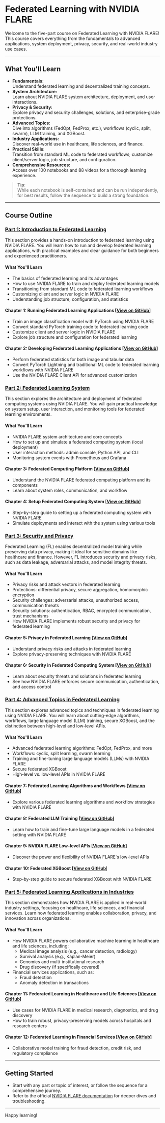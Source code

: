 # Federated Learning with NVIDIA FLARE

Welcome to the five-part course on Federated Learning with NVIDIA FLARE!  
This course covers everything from the fundamentals to advanced applications, system deployment, privacy, security, and real-world industry use cases.

---

## What You'll Learn

- **Fundamentals:**  
  Understand federated learning and decentralized training concepts.
- **System Architecture:**  
  Learn about NVIDIA FLARE system architecture, deployment, and user interactions.
- **Privacy & Security:**  
  Explore privacy and security challenges, solutions, and enterprise-grade protections.
- **Advanced Topics:**  
  Dive into algorithms (FedOpt, FedProx, etc.), workflows (cyclic, split, swarm), LLM training, and XGBoost.
- **Industry Applications:**  
  Discover real-world use in healthcare, life sciences, and finance.
- **Practical Skills:**  
  Transition from standard ML code to federated workflows; customize client/server logic, job structure, and configuration.
- **Comprehensive Resources:**  
  Access over 100 notebooks and 88 videos for a thorough learning experience.

> **Tip:**  
> While each notebook is self-contained and can be run independently, for best results, follow the sequence to build a strong foundation.

---

## Course Outline

### [Part 1: Introduction to Federated Learning](./part-1_federated_learning_introduction/part_1_introduction.ipynb)

This section provides a hands-on introduction to federated learning using NVIDIA FLARE. You will learn how to run and develop federated learning applications, with practical examples and clear guidance for both beginners and experienced practitioners.

#### What You'll Learn

- The basics of federated learning and its advantages
- How to use NVIDIA FLARE to train and deploy federated learning models
- Transitioning from standard ML code to federated learning workflows
- Customizing client and server logic in NVIDIA FLARE
- Understanding job structure, configuration, and statistics

#### Chapter 1: Running Federated Learning Applications [[View on GitHub](https://github.com/NVIDIA/NVFlare/blob/main/examples/tutorials/self-paced-training/part-1_federated_learning_introduction/chapter-1_running_federated_learning_applications/01.0_introduction/introduction.ipynb)]
- Train an image classification model with PyTorch using NVIDIA FLARE
- Convert standard PyTorch training code to federated learning code
- Customize client and server logic in NVIDIA FLARE
- Explore job structure and configuration for federated learning

#### Chapter 2: Developing Federated Learning Applications [[View on GitHub](https://github.com/NVIDIA/NVFlare/blob/main/examples/tutorials/self-paced-training/part-1_federated_learning_introduction/chapter-2_develop_federated_learning_applications/02.0_introduction/introduction.ipynb)]
- Perform federated statistics for both image and tabular data
- Convert PyTorch Lightning and traditional ML code to federated learning workflows with NVIDIA FLARE
- Use the NVIDIA FLARE Client API for advanced customization

### [Part 2: Federated Learning System](./part-2_federated_learning_system/part-2_introduction.ipynb)

This section explores the architecture and deployment of federated computing systems using NVIDIA FLARE. You will gain practical knowledge on system setup, user interaction, and monitoring tools for federated learning environments.

#### What You'll Learn

- NVIDIA FLARE system architecture and core concepts
- How to set up and simulate a federated computing system (local deployment)
- User interaction methods: admin console, Python API, and CLI
- Monitoring system events with Prometheus and Grafana

#### Chapter 3: Federated Computing Platform [[View on GitHub](https://github.com/NVIDIA/NVFlare/blob/main/examples/tutorials/self-paced-training/part-2_federated_learning_system/chapter-3_federated_computing_platform/03.0_introduction/introduction.ipynb)]
- Understand the NVIDIA FLARE federated computing platform and its components
- Learn about system roles, communication, and workflow

#### Chapter 4: Setup Federated Computing System [[View on GitHub](https://github.com/NVIDIA/NVFlare/blob/main/examples/tutorials/self-paced-training/part-2_federated_learning_system/chapter-4_setup_federated_system/04.0_introduction/introduction.ipynb)]
- Step-by-step guide to setting up a federated computing system with NVIDIA FLARE
- Simulate deployments and interact with the system using various tools

### [Part 3: Security and Privacy](./part-3_security_and_privacy/part-3_introduction.ipynb)

Federated Learning (FL) enables decentralized model training while preserving data privacy, making it ideal for sensitive domains like healthcare and finance. However, FL introduces security and privacy risks, such as data leakage, adversarial attacks, and model integrity threats.

#### What You'll Learn

- Privacy risks and attack vectors in federated learning
- Protections: differential privacy, secure aggregation, homomorphic encryption
- Security challenges: adversarial attacks, unauthorized access, communication threats
- Security solutions: authentication, RBAC, encrypted communication, trust mechanisms
- How NVIDIA FLARE implements robust security and privacy for federated learning
 
#### Chapter 5: Privacy in Federated Learning [[View on GitHub](https://github.com/NVIDIA/NVFlare/blob/main/examples/tutorials/self-paced-training/part-3_security_and_privacy/chapter-5_Privacy_In_Federated_Learning/05.0_introduction/introduction.ipynb)]
- Understand privacy risks and attacks in federated learning
- Explore privacy-preserving techniques with NVIDIA FLARE

#### Chapter 6: Security in Federated Computing System [[View on GitHub](https://github.com/NVIDIA/NVFlare/blob/main/examples/tutorials/self-paced-training/part-3_security_and_privacy/chapter-6_Security_in_federated_compute_system/06.0_introduction/introduction.ipynb)]
- Learn about security threats and solutions in federated learning
- See how NVIDIA FLARE enforces secure communication, authentication, and access control

### [Part 4: Advanced Topics in Federated Learning](./part-4_advanced_federated_learning/part-4_introduction.ipynb)

This section explores advanced topics and techniques in federated learning using NVIDIA FLARE. You will learn about cutting-edge algorithms, workflows, large language model (LLM) training, secure XGBoost, and the distinction between high-level and low-level APIs.

#### What You'll Learn

- Advanced federated learning algorithms: FedOpt, FedProx, and more
- Workflows: cyclic, split learning, swarm learning
- Training and fine-tuning large language models (LLMs) with NVIDIA FLARE
- Secure federated XGBoost
- High-level vs. low-level APIs in NVIDIA FLARE

#### Chapter 7: Federated Learning Algorithms and Workflows [[View on GitHub](https://github.com/NVIDIA/NVFlare/blob/main/examples/tutorials/self-paced-training/part-4_advanced_federated_learning/chapter-7_algorithms_and_workflows/07.0_introduction/introduction.ipynb)]
- Explore various federated learning algorithms and workflow strategies with NVIDIA FLARE

#### Chapter 8: Federated LLM Training [[View on GitHub](https://github.com/NVIDIA/NVFlare/blob/main/examples/tutorials/self-paced-training/part-4_advanced_federated_learning/chapter-8_federated_LLM_training/08.0_introduction/introduction.ipynb)]
- Learn how to train and fine-tune large language models in a federated setting with NVIDIA FLARE

#### Chapter 9: NVIDIA FLARE Low-level APIs [[View on GitHub](https://github.com/NVIDIA/NVFlare/blob/main/examples/tutorials/self-paced-training/part-4_advanced_federated_learning/chapter-9_flare_low_level_apis/09.0_introduction/introduction.ipynb)]
- Discover the power and flexibility of NVIDIA FLARE's low-level APIs

#### Chapter 10: Federated XGBoost [[View on GitHub](https://github.com/NVIDIA/NVFlare/blob/main/examples/tutorials/self-paced-training/part-4_advanced_federated_learning/chapter-10_federated_XGBoost/10.0_introduction/introduction.ipynb)]
- Step-by-step guide to secure federated XGBoost with NVIDIA FLARE

### [Part 5: Federated Learning Applications in Industries](./part-5_federated_learning_applications_in_industries/part-5_introduction.ipynb)
This section demonstrates how NVIDIA FLARE is applied in real-world industry settings, focusing on healthcare, life sciences, and financial services. Learn how federated learning enables collaboration, privacy, and innovation across organizations.

#### What You'll Learn

- How NVIDIA FLARE powers collaborative machine learning in healthcare and life sciences, including:
  - Medical image analysis (e.g., cancer detection, radiology)
  - Survival analysis (e.g., Kaplan-Meier)
  - Genomics and multi-institutional research
  - Drug discovery (if specifically covered)
- Financial services applications, such as:
  - Fraud detection
  - Anomaly detection in transactions
 

#### Chapter 11: Federated Learning in Healthcare and Life Sciences [[View on GitHub](https://github.com/NVIDIA/NVFlare/blob/main/examples/tutorials/self-paced-training/part-5_federated_learning_applications_in_industries/chapter-11_federated_learning_in_healthcare_lifescience/11.0_introduction/introduction.ipynb)]
- Use cases for NVIDIA FLARE in medical research, diagnostics, and drug discovery
- How to train robust, privacy-preserving models across hospitals and research centers

#### Chapter 12: Federated Learning in Financial Services [[View on GitHub](https://github.com/NVIDIA/NVFlare/blob/main/examples/tutorials/self-paced-training/part-5_federated_learning_applications_in_industries/chapter-12_federated_learning_in_financial_services/12.0_introduction/introduction.ipynb)]
- Collaborative model training for fraud detection, credit risk, and regulatory compliance

---

## Getting Started

- Start with any part or topic of interest, or follow the sequence for a comprehensive journey.
- Refer to the official [NVIDIA FLARE documentation](https://nvflare.readthedocs.io/) for deeper dives and troubleshooting.

---

Happy learning!